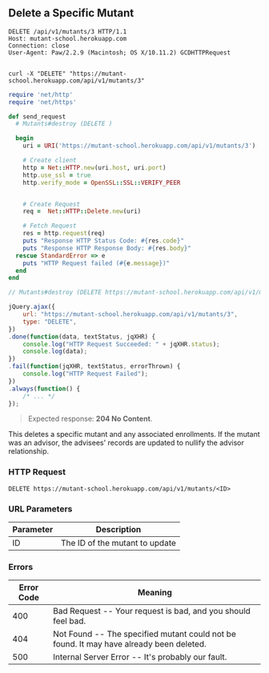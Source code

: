 ## Delete a Specific Mutant

```http
DELETE /api/v1/mutants/3 HTTP/1.1
Host: mutant-school.herokuapp.com
Connection: close
User-Agent: Paw/2.2.9 (Macintosh; OS X/10.11.2) GCDHTTPRequest


```

```shell
curl -X "DELETE" "https://mutant-school.herokuapp.com/api/v1/mutants/3"
```

```ruby
require 'net/http'
require 'net/https'

def send_request
  # Mutants#destroy (DELETE )

  begin
    uri = URI('https://mutant-school.herokuapp.com/api/v1/mutants/3')

    # Create client
    http = Net::HTTP.new(uri.host, uri.port)
    http.use_ssl = true
    http.verify_mode = OpenSSL::SSL::VERIFY_PEER


    # Create Request
    req =  Net::HTTP::Delete.new(uri)

    # Fetch Request
    res = http.request(req)
    puts "Response HTTP Status Code: #{res.code}"
    puts "Response HTTP Response Body: #{res.body}"
  rescue StandardError => e
    puts "HTTP Request failed (#{e.message})"
  end
end
```

```javascript
// Mutants#destroy (DELETE https://mutant-school.herokuapp.com/api/v1/mutants/3)

jQuery.ajax({
    url: "https://mutant-school.herokuapp.com/api/v1/mutants/3",
    type: "DELETE",
})
.done(function(data, textStatus, jqXHR) {
    console.log("HTTP Request Succeeded: " + jqXHR.status);
    console.log(data);
})
.fail(function(jqXHR, textStatus, errorThrown) {
    console.log("HTTP Request Failed");
})
.always(function() {
    /* ... */
});
```

> Expected response: **204 No Content**.

This deletes a specific mutant and any associated enrollments. If the mutant was an advisor, the advisees' records are updated to nullify the advisor relationship.

### HTTP Request

`DELETE https://mutant-school.herokuapp.com/api/v1/mutants/<ID>`

### URL Parameters

Parameter | Description
--------- | -----------
ID        | The ID of the mutant to update

### Errors

Error Code | Meaning
---------- | -------
400        | Bad Request -- Your request is bad, and you should feel bad.
404        | Not Found -- The specified mutant could not be found. It may have already been deleted.
500        | Internal Server Error -- It's probably our fault.
